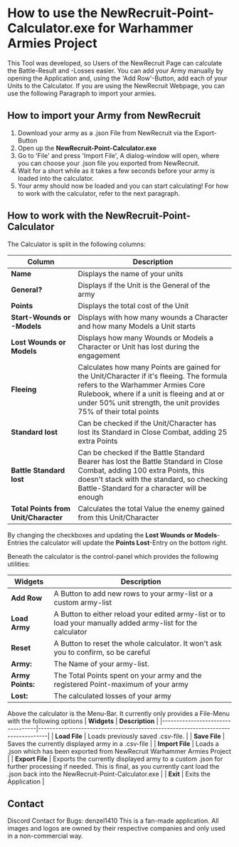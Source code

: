 <h1>How to use the NewRecruit-Point-Calculator.exe for Warhammer Armies Project</h1>

This Tool was developed, so Users of the NewRecruit Page can calculate the Battle-Result and -Losses easier.
You can add your Army manually by opening the Application and, using the 'Add Row'-Button, add each of your Units to the
Calculator.
If you are using the NewRecruit Webpage, you can use the following Paragraph to import your armies.

<h2>How to import your Army from NewRecruit</h2>

1. Download your army as a .json File from NewRecruit via the Export-Button
2. Open up the **NewRecruit-Point-Calculator.exe**
3. Go to 'File' and press 'Import File', A dialog-window will open, where you can choose your .json file you exported
   from NewRecruit.
4. Wait for a short while as it takes a few seconds before your army is loaded into the calculator.
5. Your army should now be loaded and you can start calculating! For how to work with the calculator, refer to the next
   paragraph.

<h2>How to work with the NewRecruit-Point-Calculator</h2>

The Calculator is split in the following columns:

| **Column**                           | **Description**                                                                                                                                                                                                                                   |
|--------------------------------------|---------------------------------------------------------------------------------------------------------------------------------------------------------------------------------------------------------------------------------------------------|
| **Name**                             | Displays the name of your units                                                                                                                                                                                                                   |
| **General?**                         | Displays if the Unit is the General of the army                                                                                                                                                                                                   |
| **Points**                           | Displays the total cost of the Unit                                                                                                                                                                                                               |
| **Start-Wounds or -Models**          | Displays with how many wounds a Character and how many Models a Unit starts                                                                                                                                                                       |
| **Lost Wounds or Models**            | Displays how many Wounds or Models a Character or Unit has lost during the engagement                                                                                                                                                             |
| **Fleeing**                          | Calculates how many Points are gained for the Unit/Character if it's fleeing. The formula refers to the Warhammer Armies Core Rulebook, where if a unit is fleeing and at or under 50% unit strength, the unit provides 75% of their total points |
| **Standard lost**                    | Can be checked if the Unit/Character has lost its Standard in Close Combat, adding 25 extra Points                                                                                                                                                |
| **Battle Standard lost**             | Can be checked if the Battle Standard Bearer has lost the Battle Standard in Close Combat, adding 100 extra Points, this doesn't stack with the standard, so checking Battle-Standard for a character will be enough                              |
| **Total Points from Unit/Character** | Calculates the total Value the enemy gained from this Unit/Character                                                                                                                                                                              |

By changing the checkboxes and updating the **Lost Wounds or Models**-Entries the calculator will update the **Points
Lost**-Entry on the bottom right.

Beneath the calculator is the control-panel which provides the following utilities:

| **Widgets**      | **Description**                                                                                             |
|------------------|-------------------------------------------------------------------------------------------------------------|
| **Add Row**      | A Button to add new rows to your army-list or a custom army-list                                            |
| **Load Army**    | A Button to either reload your edited army-list or to load your manually added army-list for the calculator |
| **Reset**        | A Button to reset the whole calculator. It won't ask you to confirm, so be careful                          |
| **Army:**        | The Name of your army-list.                                                                                 |
| **Army Points:** | The Total Points spent on your army and the registered Point-maximum of your army                           |
| **Lost:**        | The calculated losses of your army                                                                          |

Above the calculator is the Menu-Bar. It currently only provides a File-Menu with the following options
| **Widgets**                      | **Description**                                                                 |
|----------------------------------|---------------------------------------------------------------------------------|
| **Load File**   | Loads previously saved .csv-file. |
| **Save File**   | Saves the currently displayed army in a .csv-file |
| **Import File** | Loads a .json which has been exported from NewRecruit Warhammer Armies Project |
| **Export File** | Exports the currently displayed army to a custom .json for further processing if needed. This is
final, as you currently cant load the .json back into the NewRecruit-Point-Calculator.exe |
| **Exit**        | Exits the Application |

<h2>Contact</h2>

Discord Contact for Bugs: denzel1410
This is a fan-made application. All images and logos are owned by their respective companies and only used in a
non-commercial way.
